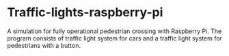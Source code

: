 # Traffic-lights-raspberry-pi
A simulation for fully operational pedestrian crossing with Raspberry Pi. The program consists of traffic light system for cars and a traffic light system for pedestrians with a button. 
